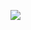 
![](http://github-profile-summary-cards.vercel.app/api/cards/profile-details?username=muhammetvural&theme=2077)
